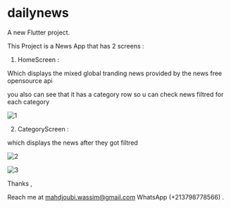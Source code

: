 # dailynews

A new Flutter project.

This Project is a News App that has 2 screens : 

1. HomeScreen : 
 
Which displays the mixed global tranding news provided by the news free opensource api 

you also can see that it has a category row so u can check news filtred for each category

![1](https://user-images.githubusercontent.com/71595632/203996156-a3b940a5-8a08-4feb-94f0-613ad48274db.jpg)


2. CategoryScreen : 

which displays the news after they got filtred 

![2](https://user-images.githubusercontent.com/71595632/203996574-6c072396-cffe-4b0c-8a46-d13df6e94e31.jpg)

 
![3](https://user-images.githubusercontent.com/71595632/203996583-e31a0405-3e57-4bb7-b844-32e468360827.jpg)



Thanks , 


Reach me at mahdjoubi.wassim@gmail.com 
WhatsApp (+213798778566) .
